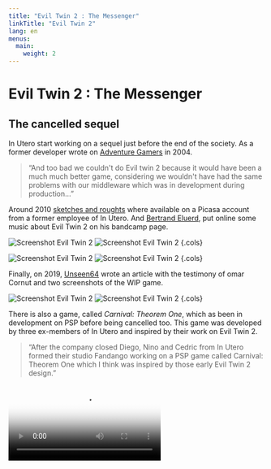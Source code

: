 ```yaml
---
title: "Evil Twin 2 : The Messenger"
linkTitle: "Evil Twin 2"
lang: en
menus:
  main:
    weight: 2
---
```


# Evil Twin 2 : The Messenger

## The cancelled sequel 

In Utero start working on a sequel just before the end of the society. As a former developer wrote on [Adventure Gamers](https://adventuregamers.com/archive/forums/general/5399-evil-twin.html#post_message_89327) in 2004.

> “And too bad we couldn't do Evil twin 2 because it would have been a much much better game, considering we wouldn't have had the same problems with our middleware which was in development during production...”

Around 2010 [sketches and roughts](https://en.eviltwin.vibvib.fr/evil_twin_2_messenger/) where available on a Picasa account from a former employee of In Utero. And [Bertrand Eluerd](https://bertrandeluerd.bandcamp.com/album/evil-twin-cypriens-chronicles-vol-i), put online some music about Evil Twin 2 on his bandcamp page.

![Screenshot Evil Twin 2](/images/eviltwin2/subway01.jpg)
![Screenshot Evil Twin 2](/images/eviltwin2/spirit01.jpg)
{.cols}

![Screenshot Evil Twin 2](/images/eviltwin2/spiderdome.jpg)
![Screenshot Evil Twin 2](/images/eviltwin2/jump.jpg)
{.cols}

Finally, on 2019, [Unseen64](https://www.unseen64.net/2019/07/05/evil-twin-2-messenger-cancelled/) wrote an article with the testimony of omar Cornut and two screenshots of the WIP game.

![Screenshot Evil Twin 2](/images/eviltwin2/evil-twin-2-messenger-cancelled-01.jpg)
![Screenshot Evil Twin 2](/images/eviltwin2/evil-twin-2-messenger-cancelled-02.jpg)
{.cols}

There is also a game, called *Carnival: Theorem One*, which as been in development on PSP before being cancelled too. This game was developed by three ex-members of In Utero and inspired by their work on Evil Twin 2.

> “After the company closed Diego, Nino and Cedric from In Utero formed their studio Fandango working on a PSP game called Carnival: Theorem One which I think was inspired by those early Evil Twin 2 design.”

<video src="/medias/videos/carnival-psp-trailer.mp4" controls="" poster="/medias/videos/carnival-psp-trailer.jpg" class="bigspace mini_video"></video>
